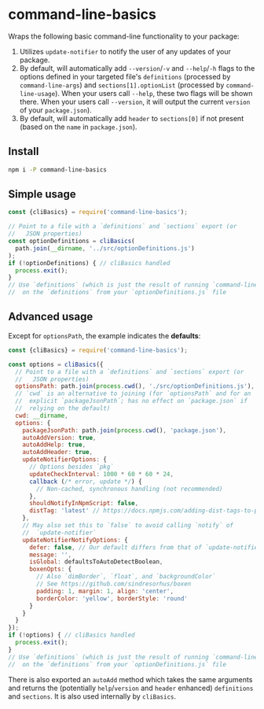 # command-line-basics

Wraps the following basic command-line functionality to your package:

1. Utilizes `update-notifier` to notify the user of any updates of your
    package.
2. By default, will automatically add `--version`/`-v` and `--help`/`-h`
    flags to the options defined in your targeted file's `definitions`
    (processed by `command-line-args`) and `sections[1].optionList` (processed
    by `command-line-usage`). When your users call `--help`, these two flags
    will be shown there. When your users call `--version`, it will output
    the current `version` of your `package.json`).
3. By default, will automatically add `header` to `sections[0]` if not
    present (based on the `name` in `package.json`).

## Install

```sh
npm i -P command-line-basics
```

## Simple usage

```js
const {cliBasics} = require('command-line-basics');

// Point to a file with a `definitions` and `sections` export (or
//   JSON properties)
const optionDefinitions = cliBasics(
  path.join(__dirname, '../src/optionDefinitions.js')
);
if (!optionDefinitions) { // cliBasics handled
  process.exit();
}
// Use `definitions` (which is just the result of running `command-line-args`
//  on the `definitions` from your `optionDefinitions.js` file
```

## Advanced usage

Except for `optionsPath`, the example indicates the **defaults**:

```js
const {cliBasics} = require('command-line-basics');

const options = cliBasics({
  // Point to a file with a `definitions` and `sections` export (or
  //   JSON properties)
  optionsPath: path.join(process.cwd(), './src/optionDefinitions.js'),
  // `cwd` is an alternative to joining (for `optionsPath` and for an
  //  explicit `packageJsonPath`; has no effect on `package.json` if
  //  relying on the default)
  cwd: __dirname,
  options: {
    packageJsonPath: path.join(process.cwd(), 'package.json'),
    autoAddVersion: true,
    autoAddHelp: true,
    autoAddHeader: true,
    updateNotifierOptions: {
      // Options besides `pkg`
      updateCheckInterval: 1000 * 60 * 60 * 24,
      callback (/* error, update */) {
        // Non-cached, synchronous handling (not recommended)
      },
      shouldNotifyInNpmScript: false,
      distTag: 'latest' // https://docs.npmjs.com/adding-dist-tags-to-packages
    },
    // May also set this to `false` to avoid calling `notify` of
    //  `update-notifier`
    updateNotifierNotifyOptions: {
      defer: false, // Our default differs from that of `update-notifier` here
      message: '',
      isGlobal: defaultsToAutoDetectBoolean,
      boxenOpts: {
        // Also `dimBorder`, `float`, and `backgroundColor`
        // See https://github.com/sindresorhus/boxen
        padding: 1, margin: 1, align: 'center',
        borderColor: 'yellow', borderStyle: 'round'
      }
    }
  }
});
if (!options) { // cliBasics handled
  process.exit();
}
// Use `definitions` (which is just the result of running `command-line-args`
//  on the `definitions` from your `optionDefinitions.js` file
```

There is also exported an `autoAdd` method which takes the same arguments
and returns the (potentially `help`/`version` and `header` enhanced)
`definitions` and `sections`. It is also used internally by `cliBasics`.
